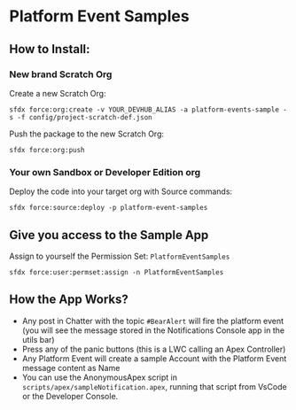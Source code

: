 # Platform Event Samples

## How to Install:

### New brand Scratch Org

Create a new Scratch Org:

```
sfdx force:org:create -v YOUR_DEVHUB_ALIAS -a platform-events-sample -s -f config/project-scratch-def.json
```

Push the package to the new Scratch Org:

```
sfdx force:org:push
```

### Your own Sandbox or Developer Edition org

Deploy the code into your target org with Source commands:

```
sfdx force:source:deploy -p platform-event-samples
```

## Give you access to the Sample App

Assign to yourself the Permission Set: `PlatformEventSamples`

```
sfdx force:user:permset:assign -n PlatformEventSamples
```

## How the App Works?

-   Any post in Chatter with the topic `#BearAlert` will fire the platform event (you will see the message stored in the Notifications Console app in the utils bar)
-   Press any of the panic buttons (this is a LWC calling an Apex Controller)
-   Any Platform Event will create a sample Account with the Platform Event message content as Name
-   You can use the AnonymousApex script in `scripts/apex/sampleNotification.apex`, running that script from VsCode or the Developer Console.

